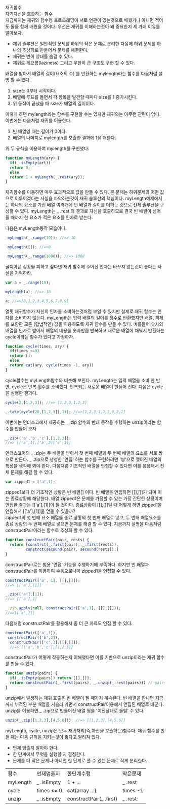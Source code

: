 재귀함수  
자기자신을 호출하는 함수  
지금까지는 재귀와 함수형 프로즈래밍이 서로 연관이 있는것으로 배웠거나 아니면 적어도 둘을 함께 배웠을 것이다. 우선은 재귀를 이해하는것이 왜 중요한지 세 가지 이유를 알아보자.  
+ 재귀 솔루션은 일반적인 문제를 하위의 작은 문제로 분리한 다음에 하위 문제를 하나의 추상화로 만들어서 문제를 해결한다.  
+ 재귀는 변이 상태를 숨길 수 있다.  
+ 재귀로 게으름(laziness) 그리고 무한히 큰 구조도 구현 할 수 있다.  

배열을 받아서 배열의 길이(요소의 수) 를 반환하는 mylength라는 함수를 다음처럼 설명 할 수 있다.  
1. size는 0부터 시작이다.
2. 배열에 루프를 돌면서 각 항목을 발견할 때마다 size를 1 증가시킨다.  
3. 위 동작이 끝났을 때 size가 배열의 길이이다.  

이렇게 하면 mylength라는 함수를 구현할 수는 있지만 재귀와는 아무런 관련이 없다. 이번에는 다음처럼 재귀를 이용한다.  
1. 빈 배열일 때는 길이가 0이다.  
2. 배열의 나머지로 mylength를 호출한 결과에 1을 더한다.

위 두 규칙을 이용하여 mylength를 구현했다.  
```javascript
function myLength(ary) {
  if(_.isEmpty(art))
  return 0;
  else
  return 1 + myLength(_.rest(ary));
}
```
재귀함수를 이용하면 매우 효과적으로 값을 만들 수 있다. 큰 문제는 하위문제의 어떤 값으로 이루어졌다는 사실을 파악하는것이 재귀 솔루션의 핵심이다. myLength예제에서는 하나의 요소를 가진 배열 여러개에 빈 배열과 길이를 더하는 것으로 전체 솔루션을 구성할 수 있다. myLength는 _ .rest 의 결과로 자신을 호출하므로 결국 빈 배열이 넘어올 때까지 한 요소가 적은 요소를 인자로 받는다.  

다음은 myLength동작 모습이다.  
```javascript
 myLength(_.range(10)); //=> 10

 myLength([]); //=>0

 myLength(_.range(1000)); //=> 1000
```
골치아픈 상황을 피하고 싶다면 재귀 함수에 주어진 인자는 바꾸지 않는것이 좋다는 사실을 기억하라.  
```javascript
var a = _.range(10);

myLength(a); //=> 10

a; //=>[0,1,2,3,4,5,6,7,8,9]
```
얼핏 재귀함수가 자신의 인자를 소비하는것처럼 보일 수 있지만 실제로 재귀 함수는 인자를 소비하지 않는다. myLength는 입력 배열의 길이를 정수로 반환했지만 배열, 객체를 포함한 모든 (합법적인) 값을 이용하도록 재귀 함수를 만들 수 있다. 예를들어 숫자와 배열을 인자로 받아서 배열의 내용을 숫자만큼 반복하고 새로운 배열에 채워서 반환하는 cycle이라는 함수가 있다고 가정하자.  
```javascript
function cycle(times, ary) {
  if(times <=0)
  return [];
  else
  return cat(ary, cycle(times -1, ary))
}
```
cycle함수는 myLength함수와 비슷해 보인다. myLength는 입력 배열을 소비 한 반면, cycle은 반복 횟수를 소비했다. 반복되는 새로운 배열이 만들어 진다.
다음은 cycle을 실행한 결과다.  
```javascript
cycle(2,[1,2,3]); //=> [1,2,3,1,2,3]

_.take(cycle(20,[1,2,3]),11); //=>[1,2,3,1,2,3,3,2,1]
```
이번에는 언더스코에서 제공하는 _ .zip 함수의 반대 동작을 수행하는  unzip이라는 함수를 만들어 보자  
```javascript
_.zip(['a','b','c'],[1,2,3]);
//=> [['a',1],['b',2]['c',3]]
```
언더스코어의 _ .zip는 두 배열을 받아서 첫 번째 배열과 두 번째 배열의 요소를 서로 쌍으로 만든다. _ .zip으로 생성한 '언집' 하는 함수를 구현하려면 '쌍'으로 맺어진 배열의 특성을 생각해 봐야 한다. 다음처럼 기초적인 배열을 언집할 수 있다면 이를 응용해서 전체 문제를 해결 할 수 있다.  
```javascript
var zipped1 = ['a',1];
```
 zipped1보다 더 기초적인 상황은 빈 배열[] 이다. 빈 배열을 언집하면 [[],[]]가 되며 이는 종료상황에 해당한다. 배열 zipped1은 문제를 가정할 수 있는 가장 간단한 상황이며 언집한 결과는 [['a'],[1]]이 될 것이다. 종료상황이 [[],[]]일 때 어떻게 하면 zipped1을 언집해서 [['a'],[1]]을 얻을 수 있을까?  
 zipped1의 첫 번째 요소 배열을 종료 상황의 첫 번째 배열로 넣고, 두 번째 배열요소를 종료 상황의 두 번째 배열로 넣으면 문제를 해결 할 수 있다. 지금까지 설명을 다음처럼 constructPair이라는 함수로 추상화 할 수 있다.  
 ```javascript
 function constructPair(pair, rests) {
   return [constrct(_.first(pair), _.first(rests)),
          constrct(secound(pair), secound(rests));]
 }
 ```
 constructPair로는 범용 '언집' 기능을 수행하기에 부족하다. 하지만 빈 배열과 constructPair를 이용하여 수동으로나마 zipped1을 언집할 수 있다.  
 ```javascript
 constructPair(['a', 1], [[],[]]);
 //=> [['a'],[1]]

 _.zip(['a'],[1]);
//=> [['a'],1]

_.zip.apply(null, constructPair(['a',1], [[],[]]));
//=>[['a',1]]

 ```
 다음처럼 constructPair를 활용해서 좀 더 큰 자료도 언집 할 수 있다.  
 ```javascript
 constructPair(['a',1]),
  constructPair(['b',2]),
   constructPair(['c',3],[[],[]]);
   //=> [['a','b','c'],[1,2,3]]
 ```
 constructPair가 어떻게 작동하는지 이해했다면 이를 기반으로 unzip이라는 재귀 함수를 만들 수 있다.  
 ```javascript
 function unzip(pairs) {
   if(_.isEmpty(pairs)) return [[],[]];
   return constructPair(_.first(pairs), _.unzip(_.rest(pairs))) // pairs는 엔트리가 들어오고 소비되는 과정이며 _.unzip(_.rest(pairs)는 계속 깍으면 나중에 없어진다.
 }
 ```
 unzip에서 발생하는 재귀 호출은 빈 배열이 될 때가지 계속된다. 빈 배열을 만나면 지금까지 누적된 부분 배열을 거슬러 가면서 constructPair이용해서 언집된 배열로 바꾼다. unzip을 이용하면 _ .zip으로 만들어진 배열 쌍을 '이전상태로 돌릴' 수 있다.  
 ```javascript
 unzip(_.zip([1,2,3],[4,5,6])); //=> [[1,2,3],[4,5,6]]
 ```
 myLength, cycle, unzip은 모두 재귀처리(즉,자신을 호출하는)함수다. 재귀 함수를 만들 때는 다음 규칙을 지키는것이 좋다고 알려져 있다.  
 + 언제 멈출지 알아야 한다.  
 + 한 단계에서 무엇을 실행할 지 결정한다.  
 + 문제를 더 작은 문제나 아니면 한 단계로 풀 수 있는 문제로 작게 분리한다.  
 <table>
     <tr>
     <td>함수</td>
     <td>언제멈출지</td>
     <td>한단계수행</td>
     <td>작은문제</td>

   </tr>
   <tr>
   <td>myLength</td>
   <td>_ .isEmpty</td>
   <td>1 + ...</td>
   <td>_ .rest</td>
 </tr>
 <tr>
 <td>cycle</td>
 <td>times <= 0</td>
 <td>cat(array ...)</td>
 <td>times -1</td>
 </tr>
 <tr>
 <td>unzip</td>
 <td>_ .isEmpty</td>
 <td>constructPair(_ .first)</td>
 <td>_ .rest</td>
 </tr>

 </table>
